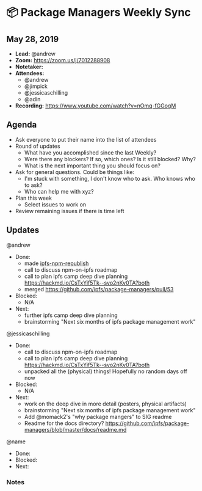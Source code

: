 # 📦 Package Managers Weekly Sync

## May 28, 2019

- **Lead:** @andrew
- **Zoom:** https://zoom.us/j/7012288908
- **Notetaker:**
- **Attendees:**
  - @andrew
  - @jimpick
  - @jessicaschilling
  - @adin
- **Recording:** https://www.youtube.com/watch?v=nOmq-fGGogM

## Agenda

- Ask everyone to put their name into the list of attendees
- Round of updates
  - What have you accomplished since the last Weekly?
  - Were there any blockers? If so, which ones? Is it still blocked? Why?
  - What is the next important thing you should focus on?
- Ask for general questions. Could be things like:
  - I'm stuck with something, I don't know who to ask. Who knows who to ask?
  - Who can help me with xyz?
- Plan this week
  - Select issues to work on
- Review remaining issues if there is time left

## Updates

@andrew
- Done:
  - made [ipfs-npm-republish](https://github.com/andrew/ipfs-npm-republish)
  - call to discuss npm-on-ipfs roadmap
  - call to plan ipfs camp deep dive planning https://hackmd.io/CsTxYif5Tk--svo2nKv0TA?both
  - merged https://github.com/ipfs/package-managers/pull/53
- Blocked:
  - N/A
- Next:
  - further ipfs camp deep dive planning
  - brainstorming "Next six months of ipfs package management work"

@jessicaschilling
- Done:
  - call to discuss npm-on-ipfs roadmap
  - call to plan ipfs camp deep dive planning https://hackmd.io/CsTxYif5Tk--svo2nKv0TA?both
  - unpacked all the (physical) things! Hopefully no random days off now
- Blocked:
  - N/A
- Next:
  - work on the deep dive in more detail (posters, physical artifacts)
  - brainstorming "Next six months of ipfs package management work"
  - Add @momack2's "why package mangers" to SIG readme
  - Readme for the docs directory? https://github.com/ipfs/package-managers/blob/master/docs/readme.md

@name
- Done:
- Blocked:
- Next:


### Notes

